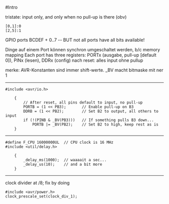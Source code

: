 #Intro

tristate: input only, and only when no pull-up is there (obv)

    [0,1]:0
    [2,5]:1

GPIO ports BCDEF + 0..7 -- BUT not all ports have all bits available!

Dinge auf einem Port können synchron umgeschaltet werden, b/c memory mapping
Each port has three registers: PORTx (ausgabe, pull-up [default 0]), PINx (lesen), DDRx (config)
nach reset: alles input ohne pullup

merke: AVR-Konstanten sind immer shift-werte. _BV macht bitmaske mit ner 1

--------------------------

    #include <avr/io.h>

        {
            // After reset, all pins default to input, no pull-up
            PORTB = (1 << PB3);       // Enable pull-up on B3
            DDRB = (1 << PB2);        // Set B2 to output, all others to input
            if (!(PINB & _BV(PB3)))   // If something pulls B3 down...
                PORTB |= _BV(PB2);    // Set B2 to high, keep rest as is
        }

------------------------

    #define F_CPU 16000000UL  // CPU clock is 16 MHz
    #include <util/delay.h>

        {
            _delay_ms(1000);  // waaaait a sec...
            _delay_us(10);    // and a bit more
        }

-------------------------

clock divider at /8; fix by doing

    #include <avr/power.h>
    clock_prescale_set(clock_div_1);


